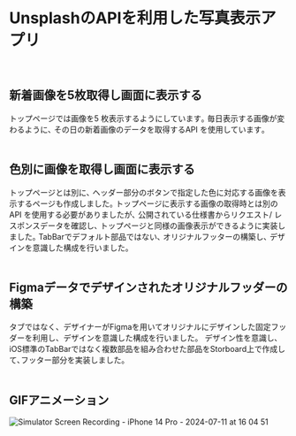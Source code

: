 # UnsplashのAPIを利用した写真表示アプリ
<br>

## 新着画像を5枚取得し画面に表示する
トップページでは画像を5 枚表示するようにしています｡ 毎日表示する画像が変わるように､
その日の新着画像のデータを取得するAPI を使用しています｡
<br><br>

## 色別に画像を取得し画面に表示する
トップページとは別に､ ヘッダー部分のボタンで指定した色に対応する画像を表示するページも作成しました｡ 
トップページに表示する画像の取得時とは別のAPI を使用する必要がありましたが､ 公開されている仕様書からリクエスト/ レスポンスデータを確認し､ トップページと同様の画像表示ができるように実装しました｡
TabBarでデフォルト部品ではない､ オリジナルフッターの構築し､ デザインを意識した構成を行いました。
<br><br>
  
## Figmaデータでデザインされたオリジナルフッダーの構築
タブではなく、デザイナーがFigmaを用いてオリジナルにデザインした固定フッダーを利用し、デザインを意識した構成を行いました。
デザイン性を意識し､iOS標準のTabBarではなく複数部品を組み合わせた部品をStorboard上で作成して､フッター部分を実装しました｡
<br><br>

## GIFアニメーション
![Simulator Screen Recording - iPhone 14 Pro - 2024-07-11 at 16 04 51](https://github.com/tatis-good/WallpaperApp/assets/168057177/15e8ec74-fba6-4961-97d1-c9a4c4abc12a)
